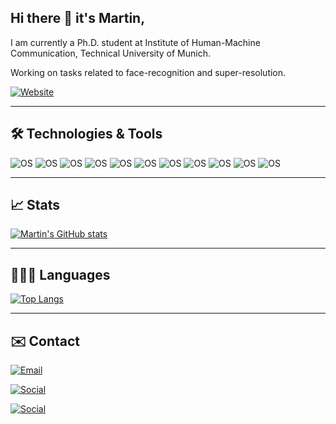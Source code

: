 ## Hi there 👋 it's Martin,

I am currently a Ph.D. student at Institute of Human-Machine Communication, 
Technical University of Munich. 

Working on tasks related to face-recognition and super-resolution.

[![Website](https://img.shields.io/badge/Website-https://martlgap.github.io/-14CDAB?style=for-the-badge&logo=appveyor)](https://martlgap.github.io/)

---

## 🛠 Technologies & Tools
![OS](https://img.shields.io/badge/OS-MacOS-14CCDB?style=for-the-badge&logo=appveyor)
![OS](https://img.shields.io/badge/Code-Python-14CCDB?style=for-the-badge&logo=appveyor)
![OS](https://img.shields.io/badge/Platform-Tensorflow2-14CCDB?style=for-the-badge&logo=appveyor)
![OS](https://img.shields.io/badge/IDE-PyCharm-14CCDB?style=for-the-badge&logo=appveyor)
![OS](https://img.shields.io/badge/Codestyle-Black-14CCDB?style=for-the-badge&logo=appveyor)
![OS](https://img.shields.io/badge/Language-German-14CCDB?style=for-the-badge&logo=appveyor)
![OS](https://img.shields.io/badge/Language-English-14CCDB?style=for-the-badge&logo=appveyor)
![OS](https://img.shields.io/badge/VCS-Git-14CCDB?style=for-the-badge&logo=appveyor)
![OS](https://img.shields.io/badge/Graphics-AdobeIllustrator-14CCDB?style=for-the-badge&logo=appveyor)
![OS](https://img.shields.io/badge/Writing-LaTex-14CCDB?style=for-the-badge&logo=appveyor)
![OS](https://img.shields.io/badge/Shell-zsh-14CCDB?style=for-the-badge&logo=appveyor)

---

## 📈 Stats
[![Martin's GitHub stats](https://github-readme-stats.vercel.app/api?username=Martlgap&hide=prs&count_private=true&show_icons=true&theme=dark&custom_title&icon_color=ffffff)](https://github.com/Martlgap/Martlgap)

---

## 🧑🏼‍💻 Languages
[![Top Langs](https://github-readme-stats.vercel.app/api/top-langs/?username=Martlgap&show_icons=true&theme=dark)](https://github.com/anuraghazra/github-readme-stats)

---

## ✉️ Contact
[![Email](https://img.shields.io/badge/Email-Martin.Knoche@tum.de-640D0A?style=for-the-badge&logo=appveyor)](mailto:Martin.Knoche@tum.de)

[![Social](https://img.shields.io/badge/Social-LinkedIn-640D0A?style=for-the-badge&logo=appveyor)](https://www.linkedin.com/in/martinknoche)

[![Social](https://img.shields.io/badge/Social-Xing-640D0A?style=for-the-badge&logo=appveyor)](https://www.xing.com/profile/Martin_Knoche7/)
